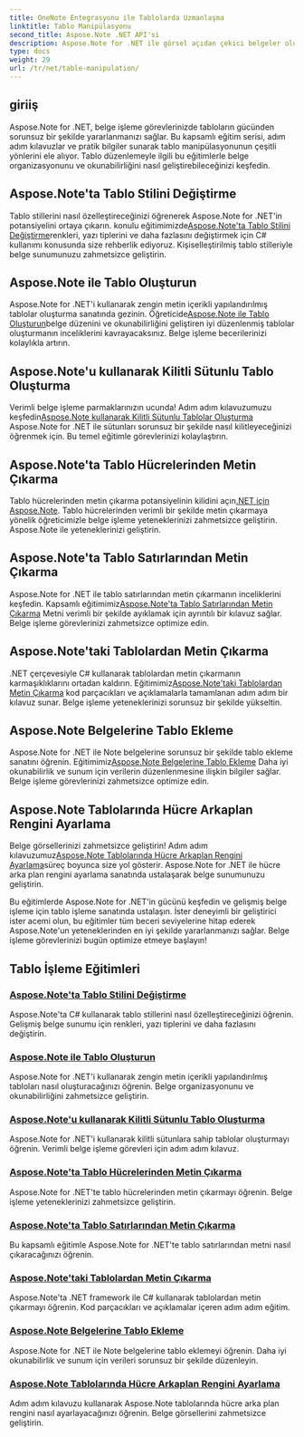```yaml
---
title: OneNote Entegrasyonu ile Tablolarda Uzmanlaşma
linktitle: Tablo Manipülasyonu
second_title: Aspose.Note .NET API'si
description: Aspose.Note for .NET ile görsel açıdan çekici belgeler oluşturun! Tablo manipülasyonuyla ilgili eğitimleri keşfedin - stilleri değiştirin, tablolar oluşturun, metin çıkarın ve daha fazlasını yapın.
type: docs
weight: 29
url: /tr/net/table-manipulation/
---
```


## giriiş

Aspose.Note for .NET, belge işleme görevlerinizde tabloların gücünden sorunsuz bir şekilde yararlanmanızı sağlar. Bu kapsamlı eğitim serisi, adım adım kılavuzlar ve pratik bilgiler sunarak tablo manipülasyonunun çeşitli yönlerini ele alıyor. Tablo düzenlemeyle ilgili bu eğitimlerle belge organizasyonunu ve okunabilirliğini nasıl geliştirebileceğinizi keşfedin.

## Aspose.Note'ta Tablo Stilini Değiştirme

 Tablo stillerini nasıl özelleştireceğinizi öğrenerek Aspose.Note for .NET'in potansiyelini ortaya çıkarın. konulu eğitimimizde[Aspose.Note'ta Tablo Stilini Değiştirme](./change-table-style/)renkleri, yazı tiplerini ve daha fazlasını değiştirmek için C# kullanımı konusunda size rehberlik ediyoruz. Kişiselleştirilmiş tablo stilleriyle belge sunumunuzu zahmetsizce geliştirin.

## Aspose.Note ile Tablo Oluşturun

 Aspose.Note for .NET'i kullanarak zengin metin içerikli yapılandırılmış tablolar oluşturma sanatında gezinin. Öğreticide[Aspose.Note ile Tablo Oluşturun](./compose-tables/)belge düzenini ve okunabilirliğini geliştiren iyi düzenlenmiş tablolar oluşturmanın inceliklerini kavrayacaksınız. Belge işleme becerilerinizi kolaylıkla artırın.

## Aspose.Note'u kullanarak Kilitli Sütunlu Tablo Oluşturma

 Verimli belge işleme parmaklarınızın ucunda! Adım adım kılavuzumuzu keşfedin[Aspose.Note kullanarak Kilitli Sütunlu Tablolar Oluşturma](./create-table-locked-columns/) Aspose.Note for .NET ile sütunları sorunsuz bir şekilde nasıl kilitleyeceğinizi öğrenmek için. Bu temel eğitimle görevlerinizi kolaylaştırın.

## Aspose.Note'ta Tablo Hücrelerinden Metin Çıkarma

 Tablo hücrelerinden metin çıkarma potansiyelinin kilidini açın[.NET için Aspose.Note](./extract-text-cell/). Tablo hücrelerinden verimli bir şekilde metin çıkarmaya yönelik öğreticimizle belge işleme yeteneklerinizi zahmetsizce geliştirin. Aspose.Note ile yeteneklerinizi geliştirin.

## Aspose.Note'ta Tablo Satırlarından Metin Çıkarma

Aspose.Note for .NET ile tablo satırlarından metin çıkarmanın inceliklerini keşfedin. Kapsamlı eğitimimiz[Aspose.Note'ta Tablo Satırlarından Metin Çıkarma](./extract-text-row/) Metni verimli bir şekilde ayıklamak için ayrıntılı bir kılavuz sağlar. Belge işleme görevlerinizi zahmetsizce optimize edin.

## Aspose.Note'taki Tablolardan Metin Çıkarma

 .NET çerçevesiyle C# kullanarak tablolardan metin çıkarmanın karmaşıklıklarını ortadan kaldırın. Eğitimimiz[Aspose.Note'taki Tablolardan Metin Çıkarma](./extract-text-table/) kod parçacıkları ve açıklamalarla tamamlanan adım adım bir kılavuz sunar. Belge işleme yeteneklerinizi sorunsuz bir şekilde yükseltin.

## Aspose.Note Belgelerine Tablo Ekleme

 Aspose.Note for .NET ile Note belgelerine sorunsuz bir şekilde tablo ekleme sanatını öğrenin. Eğitimimiz[Aspose.Note Belgelerine Tablo Ekleme](./insert-tables/) Daha iyi okunabilirlik ve sunum için verilerin düzenlenmesine ilişkin bilgiler sağlar. Belge işleme görevlerinizi zahmetsizce optimize edin.

## Aspose.Note Tablolarında Hücre Arkaplan Rengini Ayarlama

 Belge görsellerinizi zahmetsizce geliştirin! Adım adım kılavuzumuz[Aspose.Note Tablolarında Hücre Arkaplan Rengini Ayarlama](./set-cell-background-color/)süreç boyunca size yol gösterir. Aspose.Note for .NET ile hücre arka plan rengini ayarlama sanatında ustalaşarak belge sunumunuzu geliştirin.

Bu eğitimlerde Aspose.Note for .NET'in gücünü keşfedin ve gelişmiş belge işleme için tablo işleme sanatında ustalaşın. İster deneyimli bir geliştirici ister acemi olun, bu eğitimler tüm beceri seviyelerine hitap ederek Aspose.Note'un yeteneklerinden en iyi şekilde yararlanmanızı sağlar. Belge işleme görevlerinizi bugün optimize etmeye başlayın!
## Tablo İşleme Eğitimleri
### [Aspose.Note'ta Tablo Stilini Değiştirme](./change-table-style/)
Aspose.Note'ta C# kullanarak tablo stillerini nasıl özelleştireceğinizi öğrenin. Gelişmiş belge sunumu için renkleri, yazı tiplerini ve daha fazlasını değiştirin.
### [Aspose.Note ile Tablo Oluşturun](./compose-tables/)
Aspose.Note for .NET'i kullanarak zengin metin içerikli yapılandırılmış tabloları nasıl oluşturacağınızı öğrenin. Belge organizasyonunu ve okunabilirliğini zahmetsizce geliştirin.
### [Aspose.Note'u kullanarak Kilitli Sütunlu Tablo Oluşturma](./create-table-locked-columns/)
Aspose.Note for .NET'i kullanarak kilitli sütunlara sahip tablolar oluşturmayı öğrenin. Verimli belge işleme görevleri için adım adım kılavuz.
### [Aspose.Note'ta Tablo Hücrelerinden Metin Çıkarma](./extract-text-cell/)
Aspose.Note for .NET'te tablo hücrelerinden metin çıkarmayı öğrenin. Belge işleme yeteneklerinizi zahmetsizce geliştirin.
### [Aspose.Note'ta Tablo Satırlarından Metin Çıkarma](./extract-text-row/)
Bu kapsamlı eğitimle Aspose.Note for .NET'te tablo satırlarından metni nasıl çıkaracağınızı öğrenin.
### [Aspose.Note'taki Tablolardan Metin Çıkarma](./extract-text-table/)
Aspose.Note'ta .NET framework ile C# kullanarak tablolardan metin çıkarmayı öğrenin. Kod parçacıkları ve açıklamalar içeren adım adım eğitim.
### [Aspose.Note Belgelerine Tablo Ekleme](./insert-tables/)
Aspose.Note for .NET ile Note belgelerine tablo eklemeyi öğrenin. Daha iyi okunabilirlik ve sunum için verileri sorunsuz bir şekilde düzenleyin.
### [Aspose.Note Tablolarında Hücre Arkaplan Rengini Ayarlama](./set-cell-background-color/)
Adım adım kılavuzu kullanarak Aspose.Note tablolarında hücre arka plan rengini nasıl ayarlayacağınızı öğrenin. Belge görsellerini zahmetsizce geliştirin.